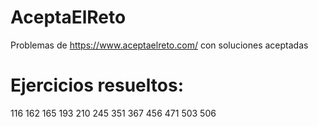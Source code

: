 # AceptaElReto
Problemas de https://www.aceptaelreto.com/ con soluciones aceptadas
# Ejercicios resueltos:
116
162
165
193
210
245
351
367
456
471
503
506